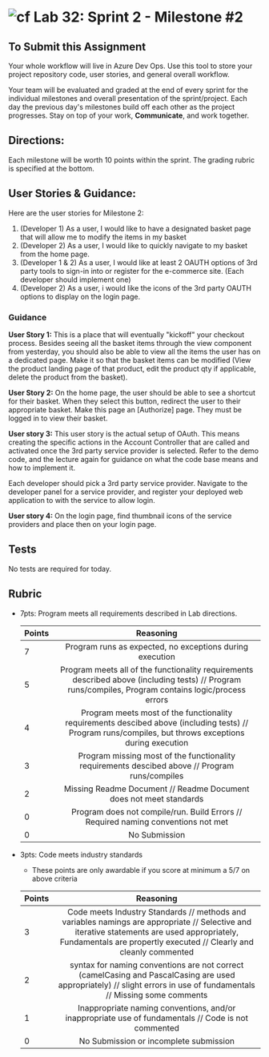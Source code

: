 ![cf](http://i.imgur.com/7v5ASc8.png) Lab 32: Sprint 2 - Milestone #2
=====================================

## To Submit this Assignment
Your whole workflow will live in Azure Dev Ops. Use this tool to store your project repository code, user stories, and general overall workflow. 

Your team will be evaluated and graded at the end of every sprint for the individual milestones and overall presentation of the sprint/project. Each day the previous day's milestones build off each other as the project progresses. Stay on top of your work, **Communicate**, and work together.


## Directions:

Each milestone will be worth 10 points within the sprint. The grading rubric is specified at the bottom.
 

## User Stories & Guidance:

Here are the user stories for Milestone 2:
1. (Developer 1) As a user, I would like to have a designated basket page that will allow me to modify the items in my basket
2. (Developer 2) As a user, I would like to quickly navigate to my basket from the home page. 
3. (Developer 1 & 2)  As a user, I would like at least 2 OAUTH options of 3rd party tools to sign-in into or register for the e-commerce site. (Each developer should implement one)
4. (Developer 2) As a user, i would like the icons of the 3rd party OAUTH options to display on the login page. 

### Guidance

**User Story 1:** This is a place that will eventually "kickoff" your checkout process. Besides seeing all the basket items through the view component from yesterday, you should also be able to view all the items the user has on a dedicated page. Make it so that the basket items can be modified (View the product landing page of that product, edit the product qty if applicable, delete the product from the basket). 
	
**User Story 2:**  On the home page, the user should be able to see a shortcut for their basket. When they select this button, redirect the user to their appropriate basket. Make this page an [Authorize] page. They must be logged in to view their basket. 

**User story 3:** This user story is the actual setup of OAuth. This means creating the specific actions in the Account Controller that are called and activated once the 3rd party service provider is selected. Refer to the demo code, and the lecture again for guidance on what the code base means and how to implement it.

 Each developer should pick a 3rd party service provider. Navigate to the developer panel for a service provider, and register your deployed web application to with the service to allow login.

**User story 4:** On the login page, find thumbnail icons of the service providers and place then on your login page.
	

## Tests

No tests are required for today. 


## Rubric
- 7pts: Program meets all requirements described in Lab directions.

	Points  | Reasoning | 
	 ------------ | :-----------: | 
	7       | Program runs as expected, no exceptions during execution |
	5       | Program meets all of the  functionality requirements described above (including tests) // Program runs/compiles, Program contains logic/process errors|
	4       | Program meets most of the functionality requirements descibed above (including tests)  // Program runs/compiles, but throws exceptions during execution |
	3       | Program missing most of the functionality requirements descibed above // Program runs/compiles |
	2       | Missing Readme Document // Readme Document does not meet standards |
	0       | Program does not compile/run. Build Errors // Required naming conventions not met |
	0       | No Submission |

- 3pts: Code meets industry standards
	- These points are only awardable if you score at minimum a 5/7 on above criteria

	Points  | Reasoning | 
	 ------------ | :-----------: | 
	3       | Code meets Industry Standards // methods and variables namings are appropriate // Selective and iterative statements are used appropriately, Fundamentals are propertly executed // Clearly and cleanly commented |
	2       | syntax for naming conventions are not correct (camelCasing and PascalCasing are used appropriately) // slight errors in use of fundamentals // Missing some comments |
	1       | Inappropriate naming conventions, and/or inappropriate use of fundamentals // Code is not commented  |
	0       | No Submission or incomplete submission |
